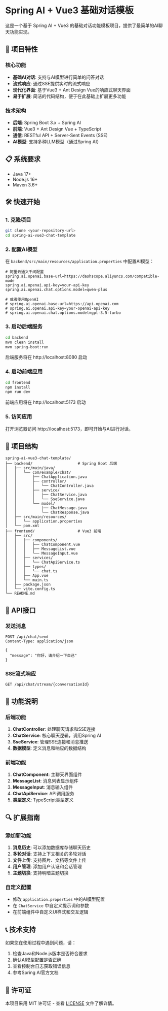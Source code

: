 # Spring AI + Vue3 基础对话模板

这是一个基于 Spring AI + Vue3 的基础对话功能模板项目，提供了最简单的AI聊天功能实现。

## 🚀 项目特性

### 核心功能
- **基础AI对话**: 支持与AI模型进行简单的问答对话
- **流式响应**: 通过SSE提供实时的流式响应
- **现代化界面**: 基于Vue3 + Ant Design Vue的响应式聊天界面
- **易于扩展**: 简洁的代码结构，便于在此基础上扩展更多功能

### 技术架构
- **后端**: Spring Boot 3.x + Spring AI
- **前端**: Vue3 + Ant Design Vue + TypeScript
- **通信**: RESTful API + Server-Sent Events (SSE)
- **AI模型**: 支持多种LLM模型（通过Spring AI）

## 📋 系统要求

- Java 17+
- Node.js 16+
- Maven 3.6+

## 🛠️ 快速开始

### 1. 克隆项目
```bash
git clone <your-repository-url>
cd spring-ai-vue3-chat-template
```

### 2. 配置AI模型
在 `backend/src/main/resources/application.properties` 中配置AI模型：

```properties
# 阿里云通义千问配置
spring.ai.openai.base-url=https://dashscope.aliyuncs.com/compatible-mode
spring.ai.openai.api-key=your-api-key
spring.ai.openai.chat.options.model=qwen-plus

# 或者使用OpenAI
# spring.ai.openai.base-url=https://api.openai.com
# spring.ai.openai.api-key=your-openai-api-key
# spring.ai.openai.chat.options.model=gpt-3.5-turbo
```

### 3. 启动后端服务
```bash
cd backend
mvn clean install
mvn spring-boot:run
```

后端服务将在 http://localhost:8080 启动

### 4. 启动前端应用
```bash
cd frontend
npm install
npm run dev
```

前端应用将在 http://localhost:5173 启动

### 5. 访问应用
打开浏览器访问 http://localhost:5173，即可开始与AI进行对话。

## 📁 项目结构

```
spring-ai-vue3-chat-template/
├── backend/                    # Spring Boot 后端
│   ├── src/main/java/
│   │   └── com/example/chat/
│   │       ├── ChatApplication.java
│   │       ├── controller/
│   │       │   └── ChatController.java
│   │       ├── service/
│   │       │   ├── ChatService.java
│   │       │   └── SseService.java
│   │       └── model/
│   │           ├── ChatMessage.java
│   │           └── ChatResponse.java
│   ├── src/main/resources/
│   │   └── application.properties
│   └── pom.xml
├── frontend/                   # Vue3 前端
│   ├── src/
│   │   ├── components/
│   │   │   ├── ChatComponent.vue
│   │   │   ├── MessageList.vue
│   │   │   └── MessageInput.vue
│   │   ├── services/
│   │   │   └── ChatApiService.ts
│   │   ├── types/
│   │   │   └── chat.ts
│   │   ├── App.vue
│   │   └── main.ts
│   ├── package.json
│   └── vite.config.ts
└── README.md
```

## 🔧 API接口

### 发送消息
```http
POST /api/chat/send
Content-Type: application/json

{
  "message": "你好，请介绍一下自己"
}
```

### SSE流式响应
```http
GET /api/chat/stream/{conversationId}
```

## 🎯 功能说明

### 后端功能
1. **ChatController**: 处理聊天请求和SSE连接
2. **ChatService**: 核心聊天逻辑，调用Spring AI
3. **SseService**: 管理SSE连接和消息推送
4. **数据模型**: 定义消息和响应的数据结构

### 前端功能
1. **ChatComponent**: 主聊天界面组件
2. **MessageList**: 消息列表显示组件
3. **MessageInput**: 消息输入组件
4. **ChatApiService**: API调用服务
5. **类型定义**: TypeScript类型定义

## 🔍 扩展指南

### 添加新功能
1. **消息历史**: 可以添加数据库存储聊天历史
2. **多轮对话**: 支持上下文相关的多轮对话
3. **文件上传**: 支持图片、文档等文件上传
4. **用户管理**: 添加用户认证和会话管理
5. **主题切换**: 支持明暗主题切换

### 自定义配置
- 修改 `application.properties` 中的AI模型配置
- 在 `ChatService` 中自定义提示词和参数
- 在前端组件中自定义UI样式和交互逻辑

## 📞 技术支持

如果您在使用过程中遇到问题，请：
1. 检查Java和Node.js版本是否符合要求
2. 确认AI模型配置是否正确
3. 查看控制台日志获取错误信息
4. 参考Spring AI官方文档

## 📄 许可证

本项目采用 MIT 许可证 - 查看 [LICENSE](LICENSE) 文件了解详情。
